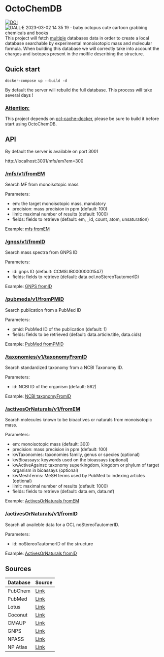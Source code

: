 # OctoChemDB

[![DOI](https://www.zenodo.org/badge/134719303.svg)](https://www.zenodo.org/badge/latestdoi/134719303)
![DALL·E 2023-03-02 14 35 19 - baby octopus cute cartoon grabbing chemicals and books](https://user-images.githubusercontent.com/92425679/223107434-a2c8633d-4ae9-428b-9ddd-5f24e39640d7.png)
This project will fetch [multiple](#Sources) databases data in order to create a local database searchable by experimental monoisotopic mass and molecular formula. When building this database we will correctly take into account the charges and isotopes present in the molfile describing the structure.
## Quick start

```
docker-compose up --build -d
```

By default the server will rebuild the full database. This process will take several days !

### <ins>Attention:</ins>

This project depends on [ocl-cache-docker](https://github.com/cheminfo/ocl-cache-docker), please be sure to build it before start using OctoChemDB.

## API

By default the server is available on port 3001

http://localhost:3001/mfs/em?em=300

### <ins>/mfs/v1/fromEM</ins>

Search MF from monoisotopic mass

Parameters:

- em: the target monoisotopic mass, mandatory
- precision: mass precision in ppm (default: 100)
- limit: maximal number of results (default: 1000)
- fields: fields to retrieve (default: em, \_id, count, atom, unsaturation)

Example: [mfs fromEM](http://localhost:3001/mfs/v1/fromEM?em=300&precision=100&limit=10&fields=_id)

### <ins>/gnps/v1/fromID</ins>

Search mass spectra from GNPS ID

Parameters:

- id: gnps ID (default: CCMSLIB00000001547)
- fields: fields to retrieve (default: data.ocl.noStereoTautomerID)

Example: [GNPS fromID](http://localhost:3001/gnps/v1/fromID?id=CCMSLIB00000001547&fields=data.ocl.noStereoTautomerID)

### <ins>/pubmeds/v1/fromPMID</ins>

Search publication from a PubMed ID

Parameters:

- pmid: PubMed ID of the publication (default: 1)
- fields: fields to be retrieved (default: data.article.title, data.cids)

Example: [PubMed fromPMID](http://localhost:3001/pubmeds/v1/fromPMID?pmid=1&fields=data.article.title%2Cdata.cids)

### <ins>/taxonomies/v1/taxonomyFromID</ins>

Search standardized taxonomy from a NCBI Taxonomy ID.

Parameters:

- id: NCBI ID of the organism (default: 562)

Example: [NCBI taxonomyFromID](http://localhost:3001/taxonomies/v1/taxonomyFromID?id=562)

### <ins>/activesOrNaturals/v1/fromEM</ins>

Search molecules known to be bioactives or naturals from monoisotopic mass.

Parameters:

- em: monoisotopic mass (default: 300)
- precision: mass precision in ppm (default: 100)
- kwTaxonomies: taxonomies family, genus or species (optional)
- kwBioassays: keywords used on the bioassays (optional)
- kwActiveAgainst: taxonomy superkingdom, kingdom or phylum of target organism in bioassays (optional)
- kwMeshTerms: MeSH terms used by PubMed to indexing articles (optional)
- limit: maximal number of results (default: 1000)
- fields: fields to retrieve (default: data.em, data.mf)

Example: [ActivesOrNaturals fromEM](http://localhost:3001/activesOrNaturals/v1/fromEM?em=334.17&precision=1000&kwActiveAgainst=viruses&limit=10&fields=data.em%2C%20data.mf)

### <ins>/activesOrNaturals/v1/fromID</ins>

Search all availeble data for a OCL noStereoTautomerID.

Parameters:

- id: noStereoTautomerID of the structure

Example: [ActivesOrNaturals fromID](http://localhost:3001/activesOrNaturals/v1/fromID?id=fasAP@@JlDnRJJJIRZIUHqPcINjjjjjjZj%60@uTcFLLpKEl%5EqGF%5CEpOGzPpMGGpq%7CL)

## Sources

<!-- TABLE_GENERATE_START -->

| Database | Source                                                          |
| -------- | --------------------------------------------------------------- |
| PubChem  | [Link](https://pubchem.ncbi.nlm.nih.gov/)                       |
| PubMed   | [Link](https://pubmed.ncbi.nlm.nih.gov/)                        |
| Lotus    | [Link](https://lotus.naturalproducts.net/)                      |
| Coconut  | [Link](https://coconut.naturalproducts.net/)                    |
| CMAUP    | [Link](https://bidd.group/CMAUP/)                               |
| GNPS     | [Link](https://gnps.ucsd.edu/ProteoSAFe/static/gnps-splash.jsp) |
| NPASS    | [Link](https://bidd.group/NPASS/)                               |
| NP Atlas | [Link](https://www.npatlas.org/)                                |

<!-- TABLE_GENERATE_END -->
